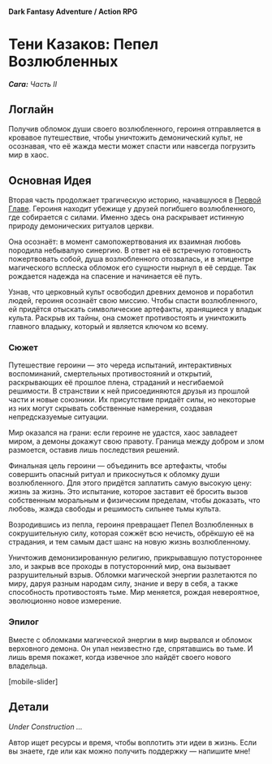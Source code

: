 #### Dark Fantasy Adventure / Action RPG

# Тени Казаков: Пепел Возлюбленных

***Сага:** Часть II*

## Логлайн

Получив обломок души своего возлюбленного, героиня отправляется в кровавое путешествие, чтобы уничтожить демонический культ, не осознавая, что её жажда мести может спасти или навсегда погрузить мир в хаос.

## Основная Идея

Вторая часть продолжает трагическую историю, начавшуюся в [Первой Главе](/cossacks-saga-1). Героиня находит убежище у друзей погибшего возлюбленного, где собирается с силами. Именно здесь она раскрывает истинную природу демонических ритуалов церкви.

Она осознаёт: в момент самопожертвования их взаимная любовь породила небывалую синергию. В ответ на её встречную готовность пожертвовать собой, душа возлюбленного отозвалась, и в эпицентре магического всплеска обломок его сущности нырнул в её сердце. Так рождается надежда на спасение и начинается её путь.

Узнав, что церковный культ освободил древних демонов и поработил людей, героиня осознаёт свою миссию. Чтобы спасти возлюбленного, ей придётся отыскать символические артефакты, хранящиеся у владык культа. Раскрыв их тайны, она сможет противостоять и уничтожить главного владыку, который и является ключом ко всему.

### Сюжет

Путешествие героини — это череда испытаний, интерактивных воспоминаний, смертельных противостояний и открытий, раскрывающих её прошлое плена, страданий и несгибаемой решимости. В странствии к ней присоединяются друзья из прошлой части и новые союзники. Их присутствие придаёт силы, но некоторые из них могут скрывать собственные намерения, создавая непредсказуемые ситуации.

Мир оказался на грани: если героине не удастся, хаос завладеет миром, а демоны докажут свою правоту. Граница между добром и злом размоется, оставив лишь последствия решений.

Финальная цель героини — объединить все артефакты, чтобы совершить опасный ритуал и прикоснуться к обломку души возлюбленного. Для этого придётся заплатить самую высокую цену: жизнь за жизнь. Это испытание, которое заставит её бросить вызов собственным моральным и физическим пределам, чтобы доказать, что любовь, жажда свободы и решимость сильнее тьмы культа.

Возродившись из пепла, героиня превращает Пепел Возлюбленных в сокрушительную силу, которая сожжёт всю нечисть, обрёкшую её на страдания, и тем самым даст шанс на новую жизнь возлюбленному.

Уничтожив демонизированную религию, прикрывавшую потустороннее зло, и закрыв все проходы в потусторонний мир, она вызывает разрушительный взрыв. Обломки магической энергии разлетаются по миру, даруя разным народам силу, знание и веру в себя, а также способность противостоять тьме. Мир меняется, рождая невероятное, эволюционно новое измерение.

### Эпилог

Вместе с обломками магической энергии в мир вырвался и обломок верховного демона. Он упал неизвестно где, спрятавшись во тьме. И лишь время покажет, когда извечное зло найдёт своего нового владельца.

[mobile-slider]

## Детали

*Under Construction …*

Автор ищет ресурсы и время, чтобы воплотить эти идеи в жизнь. Если вы знаете, где или как можно получить поддержку — напишите мне!